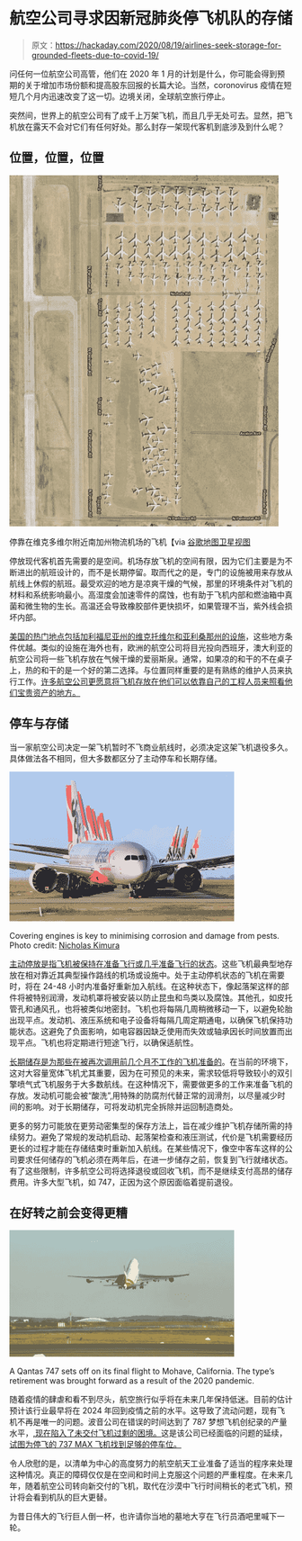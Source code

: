 # 航空公司寻求因新冠肺炎停飞机队的存储

> 原文：<https://hackaday.com/2020/08/19/airlines-seek-storage-for-grounded-fleets-due-to-covid-19/>

问任何一位航空公司高管，他们在 2020 年 1 月的计划是什么，你可能会得到预期的关于增加市场份额和提高股东回报的长篇大论。当然，coronovirus 疫情在短短几个月内迅速改变了这一切。边境关闭，全球航空旅行停止。

突然间，世界上的航空公司有了成千上万架飞机，而且几乎无处可去。显然，把飞机放在露天不会对它们有任何好处。那么封存一架现代客机到底涉及到什么呢？

## 位置，位置，位置

[![](img/113e135d9d292a91dd165fedd35eb109.png)](https://hackaday.com/wp-content/uploads/2020/08/airplanes-parked-at-victorville-southern-california-logistics-airport.jpg) 

停靠在维克多维尔附近南加州物流机场的飞机【via [谷歌地图卫星视图](https://goo.gl/maps/is8J8T2iCxR7cuja8)

停放现代客机首先需要的是空间。机场存放飞机的空间有限，因为它们主要是为不断进出的航班设计的，而不是长期停留。取而代之的是，专门的设施被用来存放从航线上休假的航班。最受欢迎的地方是凉爽干燥的气候，那里的环境条件对飞机的材料和系统影响最小。高湿度会加速零件的腐蚀，也有助于飞机内部和燃油箱中真菌和微生物的生长。高温还会导致橡胶部件更快损坏，如果管理不当，紫外线会损坏内部。

[美国的热门地点包括加利福尼亚州的维克托维尔和亚利桑那州的设施](https://www.airplaneboneyards.com/grounded-airliners-in-storage-due-to-covid19-2020.htm)，这些地方条件优越。类似的设施在海外也有，欧洲的航空公司将目光投向西班牙，澳大利亚的航空公司将一些飞机存放在气候干燥的爱丽斯泉。通常，如果凉的和干的不在桌子上，热的和干的是一个好的第二选择。与位置同样重要的是有熟练的维护人员来执行工作。[许多航空公司更愿意将飞机存放在他们可以依靠自己的工程人员来照看他们宝贵资产的地方。](https://www.executivetraveller.com/news/qantas-to-send-most-of-its-boeing-787-to-the-desert-for-storage)

## 停车与存储

当一家航空公司决定一架飞机暂时不飞商业航线时，必须决定这架飞机退役多久。具体做法各不相同，但大多数都区分了主动停车和长期存储。

![](img/6cc6abd97dec29b485a4672f698d8cd6.png)

Covering engines is key to minimising corrosion and damage from pests. Photo credit: [Nicholas Kimura](https://www.jetphotos.com/photo/9748219)

[主动停放是指飞机被保持在准备飞行或几乎准备飞行的状态](https://www.flightradar24.com/blog/a-covid-19-logistical-puzzle-how-airlines-safely-store-their-aircraft/)。这些飞机最典型地存放在相对靠近其典型操作路线的机场或设施中。处于主动停机状态的飞机在需要时，将在 24-48 小时内准备好重新加入航线。在这种状态下，像起落架这样的部件将被特别润滑，发动机罩将被安装以防止昆虫和鸟类以及腐蚀。其他孔，如皮托管孔和通风孔，也将被类似地密封。飞机也将每隔几周稍微移动一下，以避免轮胎出现平点。发动机、液压系统和电子设备将每隔几周定期通电，以确保飞机保持功能状态。这避免了负面影响，如电容器因缺乏使用而失效或轴承因长时间放置而出现平点。飞机也将定期进行短途飞行，以确保适航性。

[长期储存是为那些在被再次调用前几个月不工作的飞机准备的](https://thepointsguy.com/news/how-planes-are-put-in-storage/)。在当前的环境下，这对大容量宽体飞机尤其重要，因为在可预见的未来，需求较低将导致较小的双引擎喷气式飞机服务于大多数航线。在这种情况下，需要做更多的工作来准备飞机的存放。发动机可能会被“酸洗”,用特殊的防腐剂代替正常的润滑剂，以尽量减少时间的影响。对于长期储存，可将发动机完全拆除并运回制造商处。

更多的努力可能放在更劳动密集型的保存方法上，旨在减少维护飞机存储所需的持续努力。避免了常规的发动机启动、起落架检查和液压测试，代价是飞机需要经历更长的过程才能在存储结束时重新加入航线。在某些情况下，像空中客车这样的公司要求任何储存的飞机必须在两年后，在进一步储存之前，恢复到飞行就绪状态。有了这些限制，许多航空公司将选择退役或回收飞机，而不是继续支付高昂的储存费用。许多大型飞机，如 747，正因为这个原因面临着提前退役。

## 在好转之前会变得更糟

![](img/d20b0806ea6912aee1670f832d0596c8.png)

A Qantas 747 sets off on its final flight to Mohave, California. The type’s retirement was brought forward as a result of the 2020 pandemic.

随着疫情的肆虐和看不到尽头，航空旅行似乎将在未来几年保持低迷。目前的估计预计该行业最早将在 2024 年回到疫情之前的水平。这导致了流动问题，现有飞机不再是唯一的问题。波音公司在错误的时间达到了 787 梦想飞机创纪录的产量水平，[,现在陷入了未交付飞机过剩的困境。](https://apps.theedgemarkets.com/article/boeing-faces-financial-drag-dozens-undelivered-787-jets)这是该公司已经面临的问题的延续，[试图为停飞的 737 MAX 飞机找到足够的停车位。](https://www.forbes.com/sites/jeremybogaisky/2019/07/25/see-the-boeing-737-max-pile-up-in-storage-in-these-time-lapse-satellite-images/#7b8c1cf427f2)

令人欣慰的是，以清单为中心的高度努力的航空航天工业准备了适当的程序来处理这种情况。真正的障碍仅仅是在空间和时间上克服这个问题的严重程度。在未来几年，随着航空公司转向新交付的飞机，取代在沙漠中飞行时间稍长的老式飞机，预计将会看到机队的巨大更替。

为昔日伟大的飞行巨人倒一杯，也许请你当地的墓地大亨在飞行员酒吧里喊下一轮。